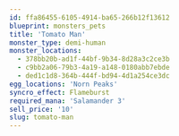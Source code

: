 ```yaml
---
id: ffa86455-6105-4914-ba65-266b12f13612
blueprint: monsters_pets
title: 'Tomato Man'
monster_type: demi-human
monster_locations:
  - 378bb20b-ad1f-44bf-9b34-8d28a3c2ce3b
  - c9bb2a06-79b3-4a19-a148-0180abb7ebde
  - ded1c1d8-364b-444f-bd94-4d1a254ce3dc
egg_locations: 'Norn Peaks'
syncro_effect: Flameburst
required_mana: 'Salamander 3'
sell_price: '10'
slug: tomato-man
---
```

